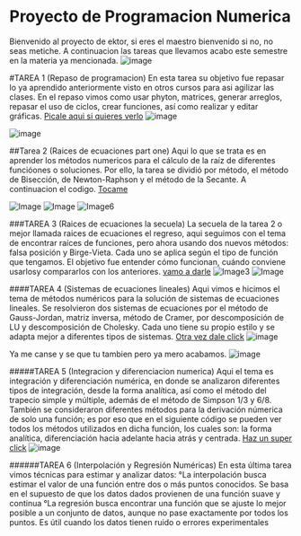 # Proyecto de Programacion Numerica


Bienvenido al proyecto de ektor, si eres el maestro bienvenido si no, no seas metiche. A continuacion las tareas que llevamos acabo este semestre en la materia ya mencionada.
![image](https://github.com/user-attachments/assets/d2a383be-8166-4138-a5e6-692c528224bd)

#TAREA 1 (Repaso de programacion) 
En esta tarea su objetivo fue repasar lo ya aprendido anteriormente visto en otros cursos para asi agilizar las clases. En el repaso vimos como usar phyton, matrices, generar arreglos, repasar el uso de ciclos, crear funciones, así como realizar y editar gráficas. 
[Picale aqui si quieres verlo](https://github.com/Ektorrr7/maquinadefuego69/blob/main/TAREA1.py)
![image](https://github.com/user-attachments/assets/7f49eeed-d946-4464-9940-de2f27917d1e)

![image](https://github.com/user-attachments/assets/e3d0f15f-93dc-4f24-9817-924a7c587dd3)

##Tarea 2 (Raices de ecuaciones part one)
Aqui lo que se trata es en aprender los métodos numericos para el cálculo de la raíz de diferentes funcióones o soluciones. Por ello, la tarea se dividió por método, el método de Bisección, de Newton-Raphson y el método de la Secante. A continuacion el codigo.
[Tocame](https://github.com/Ektorrr7/maquinadefuego69/blob/main/TAREA2P1.py)

![Image](https://github.com/user-attachments/assets/8c15b7fc-2b1d-4037-895c-121b40b94944)
![Image](https://github.com/user-attachments/assets/a32fd60e-8b04-4794-808e-bc3583ab0aa1)
![Image6](https://github.com/user-attachments/assets/f5803a7b-6127-4cbe-bc78-115eaa847ccf)

###TAREA 3 (Raices de ecuaciones la secuela)
La secuela de la tarea 2 o mejor llamada raices de ecuaciones el regreso, aqui seguimos con el tema de encontrar raíces de funciones, pero ahora usando dos nuevos métodos: falsa posición y Birge-Vieta. Cada uno se aplica según el tipo de función que tengamos. El objetivo fue entender cómo funcionan, cuándo conviene usarlosy compararlos con los anteriores.
[vamo a darle](https://github.com/Ektorrr7/maquinadefuego69/blob/main/TAREA3P2.py)
![Image3](https://github.com/user-attachments/assets/cf690675-887e-4121-bb28-c51f6712517d)
![Image](https://github.com/user-attachments/assets/540756fa-3a9f-43ca-af84-f62f0249b413)

####TAREA 4 (Sistemas de ecuaciones lineales)
Aqui vimos e hicimos el tema de métodos numéricos para la solución de sistemas de ecuaciones lineales. Se resolvieron dos sistemas de ecuaciones por el método de Gauss-Jordan, matriz inversa, método de Cramer, por descomposición de LU y descomposición de Cholesky. Cada uno tiene su propio estilo y se adapta mejor a diferentes tipos de sistemas.
[Otra vez dale click](https://github.com/Ektorrr7/maquinadefuego69/blob/main/TAREA4.py)
![image](https://github.com/user-attachments/assets/c664563e-b5f6-41af-ae98-6f706adf730d)

Ya me canse y se que tu tambien pero ya mero acabamos.
![image](https://github.com/user-attachments/assets/ea670e1f-a142-4250-9c8e-4f4ec7ea81f6)

#####TAREA 5 (Integracion y diferenciacion numerica)
Aqui el tema es integración y diferenciación numérica, en donde se analizaron diferentes tipos de integración, desde la forma analítica, así como el método del trapecio simple y múltiple, además de el método de Simpson 1/3 y 6/8. También se consideraron diferentes métodos para la derivación númerica de solo una función; es por eso que en el siguiente código se pueden ver todos los métodos utilizados en dicha función, los cuales son: la forma analítica, diferenciación hacia adelante hacia atrás y centrada.
[Haz un super click](https://github.com/Ektorrr7/maquinadefuego69/blob/main/TAREA5.py)
![image](https://github.com/user-attachments/assets/2e315961-7271-4215-bbc1-bdbfe5763889)

######TAREA 6 (Interpolación y Regresión Numéricas)
En esta última tarea vimos técnicas para estimar y analizar datos:
°La interpolación busca estimar el valor de una función entre dos o más puntos conocidos. Se basa en el supuesto de que los datos dados provienen de una función suave y continua
°La regresión busca encontrar una función que se ajuste lo mejor posible a un conjunto de datos, aunque no pase exactamente por todos los puntos. Es útil cuando los datos tienen ruido o errores experimentales




